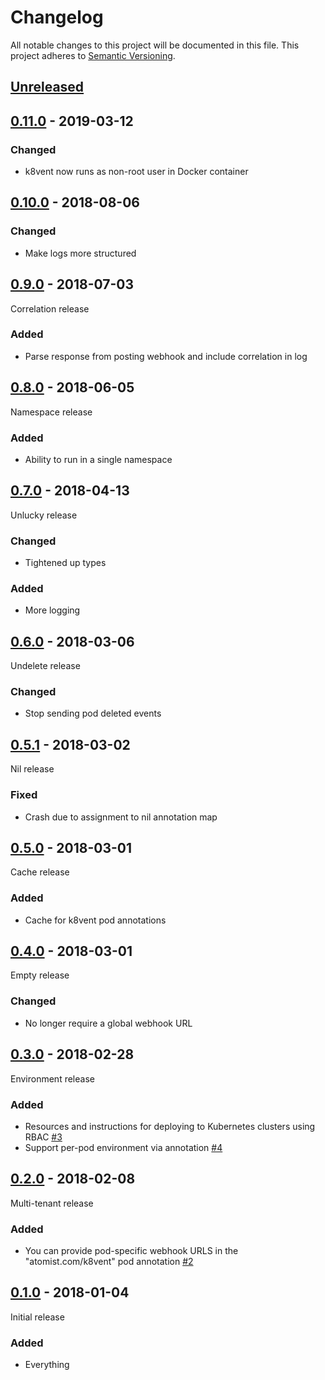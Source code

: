# Changelog

All notable changes to this project will be documented in this file.
This project adheres to [Semantic Versioning](http://semver.org/).

## [Unreleased](https://github.com/atomist/k8vent/compare/0.11.0...HEAD)

## [0.11.0](https://github.com/atomist/k8vent/compare/0.10.0...0.11.0) - 2019-03-12

### Changed

-   k8vent now runs as non-root user in Docker container

## [0.10.0](https://github.com/atomist/k8vent/compare/0.9.0...0.10.0) - 2018-08-06

### Changed

-   Make logs more structured

## [0.9.0](https://github.com/atomist/k8vent/compare/0.8.0...0.9.0) - 2018-07-03

Correlation release

### Added

-   Parse response from posting webhook and include correlation in log

## [0.8.0](https://github.com/atomist/k8vent/compare/0.7.0...0.8.0) - 2018-06-05

Namespace release

### Added

-   Ability to run in a single namespace

## [0.7.0](https://github.com/atomist/k8vent/compare/0.6.0...0.7.0) - 2018-04-13

Unlucky release

### Changed

-   Tightened up types

### Added

-   More logging

## [0.6.0](https://github.com/atomist/k8vent/compare/0.5.0...0.6.0) - 2018-03-06

Undelete release

### Changed

-   Stop sending pod deleted events

## [0.5.1](https://github.com/atomist/k8vent/compare/0.5.0...0.5.1) - 2018-03-02

Nil release

### Fixed

-   Crash due to assignment to nil annotation map

## [0.5.0](https://github.com/atomist/k8vent/compare/0.4.0...0.5.0) - 2018-03-01

Cache release

### Added

-   Cache for k8vent pod annotations

## [0.4.0](https://github.com/atomist/k8vent/compare/0.3.0...0.4.0) - 2018-03-01

Empty release

### Changed

-   No longer require a global webhook URL

## [0.3.0](https://github.com/atomist/k8vent/compare/0.2.0...0.3.0) - 2018-02-28

Environment release

### Added

-   Resources and instructions for deploying to Kubernetes clusters
    using RBAC [#3](https://github.com/atomist/k8vent/issues/3)
-   Support per-pod environment via annotation [#4](https://github.com/atomist/k8vent/issues/4)

## [0.2.0](https://github.com/atomist/k8vent/compare/0.1.0...0.2.0) - 2018-02-08

Multi-tenant release

### Added

-   You can provide pod-specific webhook URLS in the
    "atomist.com/k8vent" pod annotation [#2](https://github.com/atomist/k8vent/issues/2)

## [0.1.0](https://github.com/atomist/k8vent/tree/0.1.0) - 2018-01-04

Initial release

### Added

-  Everything
